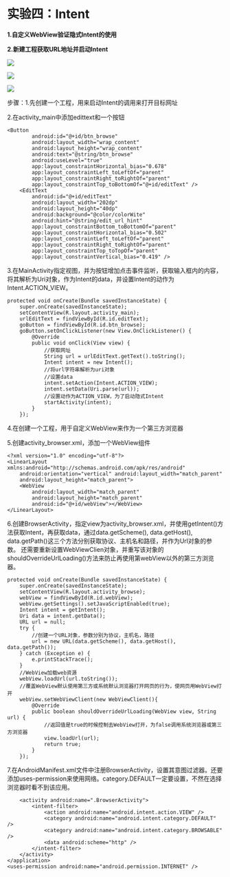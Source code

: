 # 实验四：Intent

**1.自定义WebView验证隐式Intent的使用**

**2.新建工程获取URL地址并启动Intent**

![](../img4/1.png)

![](../img4/2.png)

![](../img4/3.png)

步骤：1.先创建一个工程，用来启动Intent的调用来打开目标网址

2.在activity_main中添加edittext和一个按钮

```
<Button
        android:id="@+id/btn_browse"
        android:layout_width="wrap_content"
        android:layout_height="wrap_content"
        android:text="@string/btn_browse"
        android:useLevel="true"
        app:layout_constraintHorizontal_bias="0.678"
        app:layout_constraintLeft_toLeftOf="parent"
        app:layout_constraintRight_toRightOf="parent"
        app:layout_constraintTop_toBottomOf="@+id/editText" />
    <EditText
        android:id="@+id/editText"
        android:layout_width="202dp"
        android:layout_height="40dp"
        android:background="@color/colorWite"
        android:hint="@string/edit_url_hint"
        app:layout_constraintBottom_toBottomOf="parent"
        app:layout_constraintHorizontal_bias="0.502"
        app:layout_constraintLeft_toLeftOf="parent"
        app:layout_constraintRight_toRightOf="parent"
        app:layout_constraintTop_toTopOf="parent"
        app:layout_constraintVertical_bias="0.419" />
```

3.在MainActivity指定视图，并为按钮增加点击事件监听，获取输入框内的内容，将其解析为Uri对象，作为Intent的data，并设置Intent的动作为Intent.ACTION_VIEW。

```
protected void onCreate(Bundle savedInstanceState) {
    super.onCreate(savedInstanceState);
    setContentView(R.layout.activity_main);
    urlEditText = findViewById(R.id.editText);
    goButton = findViewById(R.id.btn_browse);
    goButton.setOnClickListener(new View.OnClickListener() {
        @Override
        public void onClick(View view) {
            //获取网址
            String url = urlEditText.getText().toString();
            Intent intent = new Intent();
            //将url字符串解析为uri对象
            //设置data
            intent.setAction(Intent.ACTION_VIEW);
            intent.setData(Uri.parse(url));
            //设置动作为ACTION_VIEW，为了启动隐式Intent
            startActivity(intent);
        }
    });
```

4.在创建一个工程，用于自定义WebView来作为一个第三方浏览器

5.创建activity_browser.xml，添加一个WebView组件

```
<?xml version="1.0" encoding="utf-8"?>
<LinearLayout xmlns:android="http://schemas.android.com/apk/res/android"
    android:orientation="vertical" android:layout_width="match_parent"
    android:layout_height="match_parent">
    <WebView
        android:layout_width="match_parent"
        android:layout_height="match_parent"
        android:id="@+id/webView"></WebView>
</LinearLayout>
```

6.创建BrowserActivity，指定view为activity_browser.xml，并使用getIntent()方法获取Intent，再获取data，通过data.getScheme(), data.getHost(), data.getPath()这三个方法分别获取协议、主机名和路径，并作为Url对象的参数。
还需要重新设置WebViewClien对象，并重写该对象的shouldOverrideUrlLoading()方法来防止再使用第webView以外的第三方浏览器。

```
protected void onCreate(Bundle savedInstanceState) {
    super.onCreate(savedInstanceState);
    setContentView(R.layout.activity_browse);
    webView = findViewById(R.id.webView);
    webView.getSettings().setJavaScriptEnabled(true);
    Intent intent = getIntent();
    Uri data = intent.getData();
    URL url = null;
    try {
        //创建一个URL对象，参数分别为协议，主机名，路径
        url = new URL(data.getScheme(), data.getHost(), data.getPath());
    } catch (Exception e) {
        e.printStackTrace();
    }
    //WebView加载web资源
    webView.loadUrl(url.toString());
    //覆盖WebView默认使用第三方或系统默认浏览器打开网页的行为，使网页用WebView打开
    webView.setWebViewClient(new WebViewClient(){
        @Override
        public boolean shouldOverrideUrlLoading(WebView view, String url) {
            //返回值是true的时候控制去WebView打开，为false调用系统浏览器或第三方浏览器
            view.loadUrl(url);
            return true;
        }
    });
```

7.在AndroidManifest.xml文件中注册BrowserActivity，设置其意图过滤器。还要添加uses-permission来使用网络。category.DEFAULT一定要设置，不然在选择浏览器时看不到该应用。

```
    <activity android:name=".BrowserActivity">
        <intent-filter>
            <action android:name="android.intent.action.VIEW" />
            <category android:name="android.intent.category.DEFAULT" />
            <category android:name="android.intent.category.BROWSABLE" />
            <data android:scheme="http" />
        </intent-filter>
    </activity>
</application>
<uses-permission android:name="android.permission.INTERNET" />
```
